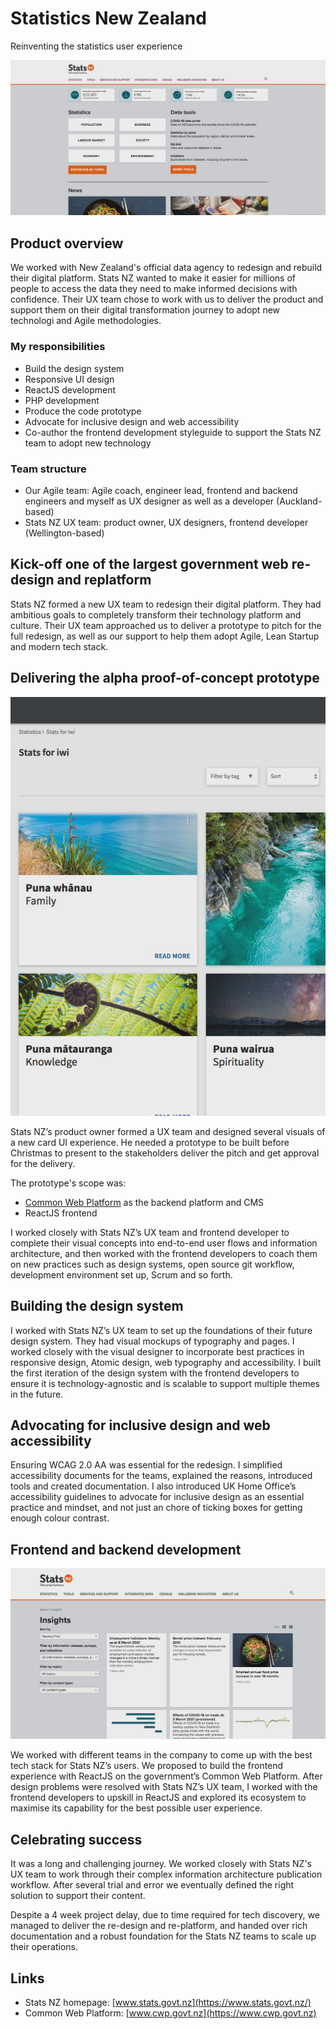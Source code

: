 # Statistics New Zealand

Reinventing the statistics user experience

![Statistics New Zealand's homepage](../images/statsnz-homepage.jpg)

## Product overview

We worked with New Zealand's official data agency to redesign and rebuild their digital platform. Stats NZ wanted to make it easier for millions of people to access the data they need to make informed decisions with confidence. Their UX team chose to work with us to deliver the product and support them on their digital transformation journey to adopt new technologi and Agile methodologies.

### My responsibilities

- Build the design system
- Responsive UI design
- ReactJS development
- PHP development
- Produce the code prototype
- Advocate for inclusive design and web accessibility
- Co-author the frontend development styleguide to support the Stats NZ team to adopt new technology

### Team structure

- Our Agile team: Agile coach, engineer lead, frontend and backend engineers and myself as UX designer as well as a developer (Auckland-based)
- Stats NZ UX team: product owner, UX designers, frontend developer (Wellington-based)

## Kick-off one of the largest government web re-design and replatform

Stats NZ formed a new UX team to redesign their digital platform. They had ambitious goals to completely transform their technology platform and culture. Their UX team approached us to deliver a prototype to pitch for the full redesign, as well as our support to help them adopt Agile, Lean Startup and modern tech stack.

## Delivering the alpha proof-of-concept prototype

![The first code prototype built for Stats NZ. The frontend experience was built in ReactJS and integrated with the Common Web Platform](../images/statsnz-experiment.jpg)

Stats NZ’s product owner formed a UX team and designed several visuals of a new card UI experience. He needed a prototype to be built before Christmas to present to the stakeholders deliver the pitch and get approval for the delivery.

The prototype's scope was:

- [Common Web Platform](https://www.cwp.govt.nz) as the backend platform and CMS
- ReactJS frontend

I worked closely with Stats NZ’s UX team and frontend developer to complete their visual concepts into end-to-end user flows and information architecture, and then worked with the frontend developers to coach them on new practices such as design systems, open source git workflow, development environment set up, Scrum and so forth.

## Building the design system

I worked with Stats NZ’s UX team to set up the foundations of their future design system. They had visual mockups of typography and pages. I worked closely with the visual designer to incorporate best practices in responsive design, Atomic design, web typography and accessibility. I built the first iteration of the design system with the frontend developers to ensure it is technology-agnostic and is scalable to support multiple themes in the future.

## Advocating for inclusive design and web accessibility

Ensuring WCAG 2.0 AA was essential for the redesign. I simplified accessibility documents for the teams, explained the reasons, introduced tools and created documentation. I also introduced UK Home Office’s accessibility guidelines to advocate for inclusive design as an essential practice and mindset, and not just an chore of ticking boxes for getting enough colour contrast.

## Frontend and backend development

![One of the most challenge part of the project was to build the UX to support Stats NZ's information architecture and taxonomies. In addition to conventional sitetrees, content also needed to appear under different topics and content type filters, and they could appear as full pages or card snippets](../images/statsnz-taxonomy.jpg)

We worked with different teams in the company to come up with the best tech stack for Stats NZ’s users. We proposed to build the frontend experience with ReactJS on the government’s Common Web Platform. After design problems were resolved with Stats NZ’s UX team, I worked with the frontend developers to upskill in ReactJS and explored its ecosystem to maximise its capability for the best possible user experience.

## Celebrating success

It was a long and challenging journey. We worked closely with Stats NZ's UX team to work through their complex information architecture publication workflow. After several trial and error we eventually defined the right solution to support their content.

Despite a 4 week project delay, due to time required for tech discovery, we managed to deliver the re-design and re-platform, and handed over rich documentation and a robust foundation for the Stats NZ teams to scale up their operations.

## Links

- Stats NZ homepage: [www.stats.govt.nz](https://www.stats.govt.nz/)
- Common Web Platform: [www.cwp.govt.nz](https://www.cwp.govt.nz)
